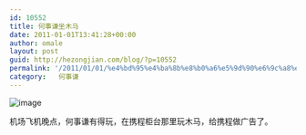 ```yaml
---
id: 10552
title: 何事谦坐木马
date: 2011-01-01T13:41:28+00:00
author: omale
layout: post
guid: http://hezongjian.com/blog/?p=10552
permalink: '/2011/01/01/%e4%bd%95%e4%ba%8b%e8%b0%a6%e5%9d%90%e6%9c%a8%e9%a9%ac/'
category:   何事谦  
---
```

<img style="display:block;margin-right:auto;margin-left:auto;" alt="image" src="/uploads/2011/01/wpid-IMAG0215.jpg" />

机场飞机晚点，何事谦有得玩，在携程柜台那里玩木马，给携程做广告了。